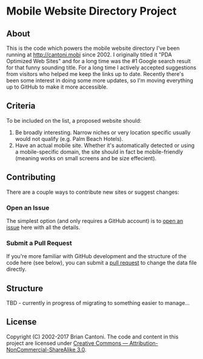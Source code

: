 # Mobile Website Directory Project

## About

This is the code which powers the mobile website directory I've been running at <http://cantoni.mobi> since 2002. I originally titled it "PDA Optimized Web Sites" and for a long time was the #1 Google search result for that funny sounding title. For a long time I actively accepted suggestions from visitors who helped me keep the links up to date. Recently there's been some interest in doing some more updates, so I'm moving everything up to GitHub to make it more accessible.

## Criteria

To be included on the list, a proposed website should:

1. Be broadly interesting. Narrow niches or very location specific usually would not qualify (e.g. Palm Beach Hotels).
2. Have an actual mobile site. Whether it's automatically detected or using a mobile-specific domain, the site should in fact be mobile-friendly (meaning works on small screens and be size effecient).

## Contributing

There are a couple ways to contribute new sites or suggest changes:

### Open an Issue

The simplest option (and only requires a GitHub account) is to [open an issue](https://github.com/bcantoni/mobile-websites/issues) here with all the details.

### Submit a Pull Request

If you're more familiar with GitHub development and the structure of the code here (see below), you can submit a [pull request](https://github.com/bcantoni/mobile-websites/pulls) to change the data file directly.

## Structure

TBD - currently in progress of migrating to something easier to manage...

## License

Copyright (C) 2002-2017 Brian Cantoni. The code and content in this project are licensed under [Creative Commons — Attribution-NonCommercial-ShareAlike 3.0](https://creativecommons.org/licenses/by-nc-sa/3.0/us/).


